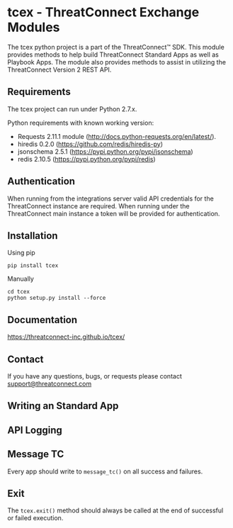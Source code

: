 tcex - ThreatConnect Exchange Modules
====================================

The tcex python project is a part of the ThreatConnect&trade; SDK.  This module provides methods to help build ThreatConnect Standard Apps as well as Playbook Apps.  The module also provides methods to assist in utilizing the ThreatConnect Version 2 REST API.

Requirements
------
The tcex project can run under Python 2.7.x.

Python requirements with known working version:
 * Requests 2.11.1 module (http://docs.python-requests.org/en/latest/).
 * hiredis 0.2.0 (https://github.com/redis/hiredis-py)
 * jsonschema 2.5.1 (https://pypi.python.org/pypi/jsonschema)
 * redis 2.10.5 (https://pypi.python.org/pypi/redis)

Authentication
--------------
When running from the integrations server valid API credentials for the ThreatConnect instance are required.  When running under the ThreatConnect main instance a token will be provided for authentication.

Installation
-----
Using pip

```
pip install tcex
```

Manually

```
cd tcex
python setup.py install --force
```

Documentation
-----
https://threatconnect-inc.github.io/tcex/

Contact
-----
If you have any questions, bugs, or requests please contact support@threatconnect.com


Writing an Standard App
-----


API Logging
-----


Message TC
-----
Every app should write to `message_tc()` on all success and failures.


Exit
-----
The `tcex.exit()` method should always be called at the end of successful or failed execution.